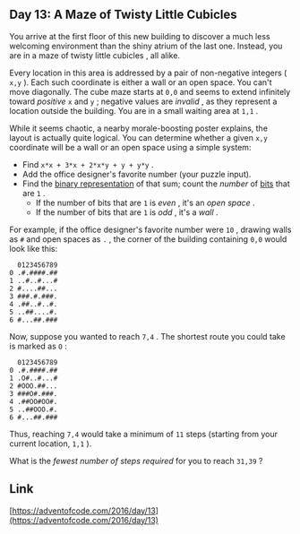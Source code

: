## Day 13: A Maze of Twisty Little Cubicles

You arrive at the first floor of this new building to discover a much less welcoming environment than the shiny atrium of the last one. Instead, you are in a maze of twisty little cubicles , all alike.

Every location in this area is addressed by a pair of non-negative integers ( `x,y` ). Each such coordinate is either a wall or an open space. You can't move diagonally. The cube maze starts at `0,0` and seems to extend infinitely toward _positive_ `x` and `y` ; negative values are _invalid_ , as they represent a location outside the building. You are in a small waiting area at `1,1` .

While it seems chaotic, a nearby morale-boosting poster explains, the layout is actually quite logical. You can determine whether a given `x,y` coordinate will be a wall or an open space using a simple system:

- Find `x*x + 3*x + 2*x*y + y + y*y` .
- Add the office designer's favorite number (your puzzle input).
- Find the [binary representation](https://en.wikipedia.org/wiki/Binary_number) of that sum; count the _number_ of [bits](https://en.wikipedia.org/wiki/Bit) that are `1` .
  - If the number of bits that are `1` is _even_ , it's an _open space_ .
  - If the number of bits that are `1` is _odd_ , it's a _wall_ .

For example, if the office designer's favorite number were `10` , drawing walls as `#` and open spaces as `.` , the corner of the building containing `0,0` would look like this:

      0123456789
    0 .#.####.##
    1 ..#..#...#
    2 #....##...
    3 ###.#.###.
    4 .##..#..#.
    5 ..##....#.
    6 #...##.###

Now, suppose you wanted to reach `7,4` . The shortest route you could take is marked as `O` :

      0123456789
    0 .#.####.##
    1 .O#..#...#
    2 #OOO.##...
    3 ###O#.###.
    4 .##OO#OO#.
    5 ..##OOO.#.
    6 #...##.###

Thus, reaching `7,4` would take a minimum of `11` steps (starting from your current location, `1,1` ).

What is the _fewest number of steps required_ for you to reach `31,39` ?

## Link

[https://adventofcode.com/2016/day/13](https://adventofcode.com/2016/day/13)
